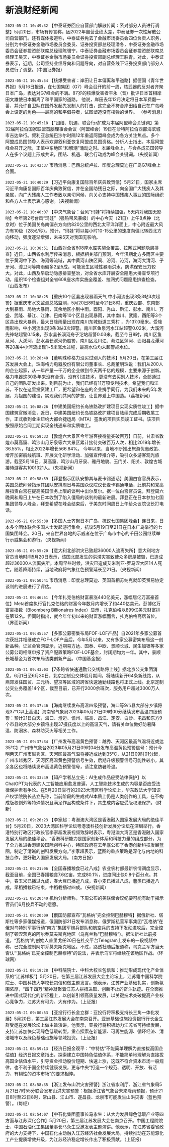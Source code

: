 # 新浪财经新闻
`2023-05-21 10:49:32` 【中泰证券回应自营部门解散传闻：系对部分人员进行调整】5月20日，市场有传言称，因2022年自营业绩太差，中泰证券一次性解散公司自营部门。还有媒体报道称，中泰证券免去了金融市场委员会四位负责人职务，分别为中泰证券金融市场委员会委员、证券投资部总经理潘冬，中泰证券金融市场委员会证券投资部联席总经理陈骥宁，中泰证券金融市场委员会证券投资部联席总经理王昊天，中泰证券金融市场委员会证券投资部副总经理王胜青。对此，中泰证券表示，近期，公司坚持业绩导向和问题导向，对自营条线下证券投资部门部分人员进行了调整。（中国证券报）

`2023-05-21 10:45:54` 【核爆受害者：岸田让日本偏离和平道路】据德国《青年世界报》5月16日报道，在七国集团（G7）峰会召开的前一周，核武器的反对者齐聚日本广岛，表达对G7峰会的不满。87岁的核爆受害者丰永（音）批评日本首相岸田文雄使日本偏离了和平国家的道路。 他说，岸田去年12月决定将日本军费翻一番，并允许自卫队在国外发起先发制人的打击，这完全不符合岸田给自己在广岛峰会上设定的角色——最高的和平倡导者，试图塑造没有核弹的世界。 （参考消息）

`2023-05-21 10:45:18` 【“团结、机遇、联合行动”成为本届阿盟峰会关键词】第32届阿拉伯国家联盟首脑理事会会议（阿盟峰会）19日在沙特阿拉伯西部海滨城市吉达举行。叙利亚总统巴沙尔时隔12年重返阿盟峰会成为各方关注焦点。多个阿盟成员国领导人表示欢迎叙利亚恢复阿盟成员国资格。分析人士指出，本届阿盟峰会召开之际，正值中东地区“和解潮”涌动之时。本届峰会上，与会各成员国领导人在多个议题上形成共识，团结、机遇、联合行动成为峰会关键词。（央视新闻）

`2023-05-21 10:42:37` 市场消息：巴西总统卢拉、印度总理莫迪在广岛G7峰会上会面。

`2023-05-21 10:40:29` 【习近平向康复国际百年庆典致贺信】5月21日，国家主席习近平向康复国际百年庆典致贺信，并在全国助残日之际，向全国广大残疾人及其亲属，向广大残疾人工作者致以亲切问候，向关心支持中国残疾人事业的国际组织和各方人士表示衷心感谢。（央视新闻）

`2023-05-21 10:40:07` 【中央气象台：台风“玛娃”将持续加强，5天内对我国无影响】今年第2号台风“玛娃”（强热带风暴级）的中心今天（21日）上午8点钟（北京时）位于美国关岛南偏东方向约820公里的西北太平洋洋面上，中心附近最大风力有10级（28米/秒）。预计，“玛娃”将以每小时10-15公里的速度向偏北转西北方向移动，强度逐渐增强，未来5天对我国无影响。

`2023-05-21 10:38:51` 【山西对全省608座水库实施全覆盖、拉网式问题隐患排查】近日，山西省水利厅传来消息，根据相关部门预测，今年汛期北方多雨区主要位于黄河中下游、海河等流域，其中黄河山陕区间、汾河、沁河，海河大清河、子牙河、漳卫河等降雨偏多2至5成，可能发生区域性暴雨洪水，防洪保安压力较大。对此，山西及早启动隐患排查整治，对全省水库开展安全隐患大排查专项行动，组织10个检查组对全省608座水库实施全覆盖、拉网式问题隐患排查检查。（山西发布）

`2023-05-21 10:38:25` 【重庆10个区县出现暴雨天气 中小河流出现3条3站3次超警】据重庆市水文监测总站监测，5月20日8时至今21日8时，重庆西部、东南部大到暴雨、局地大暴雨，其余地区小到中雨。酉阳、秀山、黔江、彭水、南川、万盛、武隆、綦江、江津、巴南等10个区县出现暴雨，其中南川、武隆、酉阳等3个区县出现大暴雨，最大日降雨量出现在南川东城街道三秀村 ，为137.0毫米。受降雨影响，中小河流出现3条3站3次超警。南川区鱼泉河水江站超警0.02米，大溪河先锋站超警0.15米，彭水县长溪河舟子沱站超警0.03米。截至今日8时，南川区鱼泉河、大溪河，彭水县长溪河仍超警，南川区龙川江、綦江区蒲河、酉阳县龙潭河等20条中小河流出现1~5米涨水过程，最高水位均未超警戒水位。

`2023-05-21 10:28:40` 【董明珠称格力没买过别人的技术】5月20日，在第三届江苏发展大会上，珠海格力电器股份有限公司董事长、总裁董明珠说：我们从200人的企业起家，从一年产量一千万的企业做到今天两千亿的规模，主要来源于创新。格力电器这30多年来没有合资，没有引进技术，更没有去买别人技术，全部通过自己的团队研发出来。到目前为止，我们已经有11万项专利技术。希望我们和江苏，不仅在这里投资建工厂，更希望和在座的企业携手同行，为我们未来的5年发展，为祖国的建设，实现我们共同的梦想，让世界爱上中国造。（荔枝新闻）

`2023-05-21 10:08:26` 【中建美国纽约长岛铁路改扩建项目实现实质性竣工】据中国建筑官微消息，近日，中建美国纽约长岛铁路改扩建项目陆续完成后期收尾工作，正式收到业主纽约大都会捷运局（MTA）签发的项目实质竣工证书。该项目按照原始合同工期实现全线通车和实质竣工。

`2023-05-21 09:59:33` 【敦煌六大景区今年游客接待量突破百万】日前，甘肃省敦煌市莫高窟、鸣沙山月牙泉等六大景区累计接待突破百万人次，相比2019年增长36.55%，相比2022年增长566.84%。 今年以来，当地不断推出旅游优惠政策、增开加密航线航班、开展文化研学活动、加强宣传推介等，吸引众多游客观光旅游。截至5月19日，莫高窟、鸣沙山月牙泉、雅丹地貌、玉门关、阳关、敦煌古城接待游客共1001321人。（央视新闻）

`2023-05-21 09:58:59` 【拜登指示团队安排其与麦卡锡通话】美国白宫官员表示，美国总统拜登指示其团队安排周日与美国众议院议长麦卡锡通电话，此前共和党高层指责白宫在提高美国债务上限的谈判中出尔反尔。据一位白宫官员说，拜登周六晚间和周日上午在日本收到了陷入僵局的谈判的最新进展。拜登正在日本参加七国集团领导人峰会，拜登希望在峰会结束后，于美东时间周日上午给众议院议长打电话。

`2023-05-21 09:55:38` 【多国人士齐聚日本广岛，抗议七国集团峰会】连日来，日本多个团体联合多国人士发起游行集会，抗议5月19日至21日在日本广岛举行的七国集团峰会。20日，来自世界各地的示威者在位于广岛市中心的千田公园继续举行示威集会和游行。（央视新闻）

`2023-05-21 09:55:20` 【意大利北部洪灾已致超36000人流离失所】意大利地方官员当地时间5月20日表示，该国北部发生的洪涝灾害致使众多房屋被毁，已造成超过36000人流离失所。本周早些时候，洪灾已造成艾米利亚-罗马涅大区14人死亡。随着降雨持续，当地政府将气象红色预警延长至21日。（央视新闻）

`2023-05-21 09:50:41` 市场消息：印度总理莫迪、英国首相苏纳克就印英贸易协定谈判的进展进行了评估。

`2023-05-21 09:46:51` 【今年扎克伯格财富暴涨440亿美元，涨幅居亿万富豪首位】Meta首席执行官扎克伯格的财富今年数月内增长了约440亿美元。彭博亿万富豪指数（Bloomberg Billionaires Index）显示，扎克伯格以899亿美元财富排在第12名。但同时指出，就今年年初以来的财富涨幅而言，扎克伯格高居首位。（界面新闻）

`2023-05-21 09:45:57` 【多家公募密集布局FOF-LOF产品】自2021年多家公募首次获批并相继成立FOF-LOF产品后，今年5月以来，又有多家公募密集布局这一创新品种。证监会官网显示，近期易方达、国泰、中欧、景顺长城、民生加银等多家公募公司相继申报了资产配置策略FOF-LOF基金，封闭期均为一年。其中，景顺长城基金为首次布局该类创新产品。（中国基金报）

`2023-05-21 09:43:03` 【7条跨省快速通勤公交线路将上线】据北京公交集团消息，6月1日至6月30日，北京定制公交体验月期间，将陆续新开64条新线路，从燕郊发往国贸、三元桥、望京等区域的跨省快速通勤线路也将正式上线。北京定制公交业务覆盖14个区，截至目前，已开行2000余班次，服务用户超过3000万人次。

`2023-05-21 09:37:46` 【海南继续发布高温四级预警，海口等9市县大部分乡镇将现37℃以上高温】海南省气象局2023年05月21日09时00分继续发布高温四级预警：预计21日白天，海口、澄迈、儋州、临高、昌江、定安、白沙、屯昌和东方9个市县的大部分乡镇将出现37摄氏度以上的高温天气，请有关单位做好防暑降温、防溺水、森林防灭火等相关工作。

`2023-05-21 09:37:34` 【广州发布高温黄色预警：越秀、天河区最高气温将近或达35℃】广州市气象台2023年05月21日09时04分发布高温黄色预警信号：预计今明两天广州市越秀区、天河区最高气温将接近或达到35℃，从21日09时01分起，广州市越秀区、天河区高温黄色预警信号生效，后期升级预警信号可能性较小，其余各区也将陆续发布高温黄色预警信号，请注意防暑降温。

`2023-05-21 09:33:49` 【知产学者丛立先：AI生成作品应受法律保护】以ChatGPT为代表的人工智能应用愈发普遍，人工智能技术生成的内容是否应受法律保护素有争论。在5月20日举行的2023大湾区科学论坛上，华东政法大学知识产权学院院长丛立先称，当前阶段的生成式AI本质上仍是人类创作的工具，在不构成版权例外等特殊情况且满足作品构成条件下，其生成内容应受版权法保护。（财新）

`2023-05-21 09:26:23` 【李家超：粤港澳大湾区是香港融入国家发展大局的绝佳平台】5月20日，2023大湾区科学论坛粤港澳科技创新发展分论坛在深圳举行。香港特别行政区行政长官李家超发表视频致辞时表示，粤港澳大湾区是香港融入国家发展大局的绝佳平台。“香港科研能力是国家创新体系和科技力量的组成部分，为了全力推进香港建设国际创科中心，特区政府在去年底公布了香港创新科技发展蓝图，制定了清晰的创科发展方向。”李家超表示，蓝图的重点策略是深化与内地的科技合作，更好融入国家发展大局。（南方日报）

`2023-05-21 09:21:06` 【全国春播粮食已过八成】农业农村部最新农情调度显示，截至目前，全国已春播粮食7.6亿亩，完成80.1%，进度同比快0.8个百分点。其中，春玉米已播过九成，春大豆已播近八成，春小麦已播过八成，薯类已播近八成，早稻播栽已结束，中稻栽插过四成。（央视新闻）

`2023-05-21 09:20:40` 机构分析师称，下周公布的美联储会议纪要可能有助于揭示官员们6月按兵不动的意愿。

`2023-05-21 09:20:09` 【俄国防部宣布“瓦格纳”完全控制巴赫穆特】据俄新社、塔斯社等多家俄媒报道，俄国防部21日发布消息称，俄罗斯私营军事集团“瓦格纳”在俄对乌特别军事行动“南方”集团军炮兵部队和航空兵的支持下发动进攻后，完全控制了顿涅茨克的阿尔乔莫夫斯克地区（乌克兰称“巴赫穆特”）。据法新社此前报道，“瓦格纳”的创始人普里戈任20日在社交平台Telegram上发布的一段视频中称，已完全控制阿尔乔莫夫斯克地区。不过，路透社随后报道称，乌克兰军方当天否认“‘瓦格纳’已完全控制巴赫穆特”的说法，并表示乌军将继续在该地区作战。（环球网）

`2023-05-21 09:19:28` 【中科院院士、中科大校长包信和：推动形成现代化产业体系的“江苏样板”】5月20日，在第三届江苏发展大会主论坛上，江苏籍中国科学院院士、中国科技大学校长包信和做主题发言。他表示，江苏产业基础扎实，创新氛围浓厚，“四千四万”精神凝聚着江苏人拼搏进取、创新不止的奋斗轨迹。在全面推进中国式现代化的新征程上，以创新引领高质量发展，以关键技术突破提高产业核心竞争力，江苏大有可为、大有作为。（上证报）

`2023-05-21 09:00:53` 【亚投行行长金立群：亚投行将积极支持长三角一体化发展】5月20日，第三届江苏发展大会在南京召开。亚洲基础设施投资银行行长金立群受邀在发展论坛上做主旨演讲。他表示，亚投行将积极助力江苏省可持续发展，支持江苏加快实现绿色低碳转型，重点探索在新能源、可再生能源、循环经济、清洁城市以及绿色基础设施等领域投资。（上证报）

`2023-05-21 08:59:13` 【经济日报金观平：“中特估”不能简单理解为直接拔高国企估值】经济日报文章指出，探索建立中国特色估值体系，不能简单地理解为直接拔高国企估值水平，引导资金推动股价短期、快速上涨，这既不符合资本市场一般规律，也不利于国企持续健康发展，更与中央“打造一个规范、透明、开放、有活力、有韧性的资本市场”的要求相悖。

`2023-05-21 08:58:35` 【浙江发布山洪灾害预警】浙江省水利厅、浙江省气象局5月21日7时55分联合发布山洪灾害预警：根据浙江省气象台未来降雨预报，预计21日8时至22日8时，常山县、江山市、遂昌县、龙泉市可能发生山洪灾害（蓝色预警）。（每经）

`2023-05-21 08:54:07` 【中石化集团董事长马永生：从大力发展绿色低碳产业等四方面与江苏深化合作】5月20日，第三届江苏发展大会在南京召开。中国工程院院士、中国石油化工集团董事长马永生受邀发表主题演讲。他表示，在江苏省委省政府的大力支持下，中国石化主动融入江苏经济社会发展大局，持续推动在苏能源化工产业提质增效升级，为江苏经济稳定增长作出了积极贡献。（上证报）


